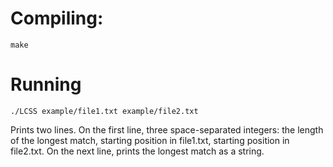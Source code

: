 # Compiling:

`
make
`

# Running

`
./LCSS example/file1.txt example/file2.txt
`

Prints two lines. On the first line, three space-separated integers: the length of the longest match, starting position in file1.txt, starting position in file2.txt. On the next line, prints the longest match as a string.

